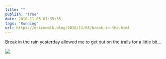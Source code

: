 ```yaml
---
title: ""
publish: "true"
date: 2018-11-05 07:35:35
tags: "Running"
url: https://ericmwalk.blog/2018/11/05/break-in-the.html
---
```


Break in the rain yesterday allowed me to get out on the [trails](https://www.strava.com/activities/1948624267) for a little bit...

![](https://ericmwalk.blog/uploads/2022/1a4970f6c4.jpg)